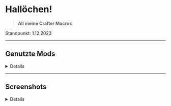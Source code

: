 # **Hallöchen!**

>**All meine Crafter Macros**

Standpunkt: 1.12.2023

---

## **Genutzte Mods**
<details hide>

1. XVM
>Als erstes findet man die übliche Aura, welche einen Kreis um den Cursor formt. Dazu gibt es einen GCD Kreis, welcher anzeigt, wann dieser abgelaufen ist.

[Link](https://modxvm.com/en/)

2. Better Reticle Size
>Filler

[Link](https://wgmods.net/6349/)

3. Armor Calculator Pro
>Filler

[Link](https://wgmods.net/6445/)

</details>

---

## **Screenshots**
<details hide>
</details>
